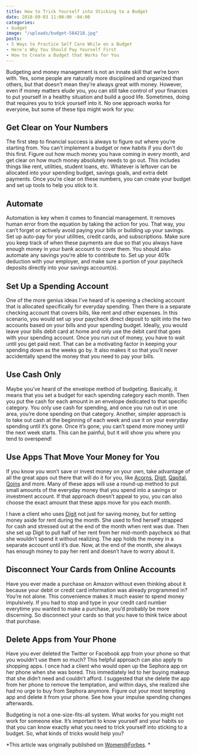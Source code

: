 ```yaml
---
title: How to Trick Yourself into Sticking to a Budget
date: 2018-09-03 11:00:00 -04:00
categories:
- budget
image: "/uploads/budget-584218.jpg"
posts:
- 5 Ways to Practice Self Care While on a Budget
- Here's Why You Should Pay Yourself First
- How to Create a Budget that Works for You
---
```


Budgeting and money management is not an innate skill that we’re born with. Yes, some people are naturally more disciplined and organized than others, but that doesn’t mean they’re always great with money. However, even if money matters elude you, you can still take control of your finances to put yourself in a healthy situation and build a good life. Sometimes, doing that requires you to trick yourself into it. No one approach works for everyone, but some of these tips might work for you:

## Get Clear on Your Numbers

The first step to financial success is always to figure out where you’re starting from. You can’t implement a budget or new habits if you don’t do this first. Figure out how much money you have coming in every month, and get clear on how much money absolutely needs to go out. This includes things like rent, utilities, student loans, etc. Whatever is leftover can be allocated into your spending budget, savings goals, and extra debt payments. Once you’re clear on these numbers, you can create your budget and set up tools to help you stick to it.

## Automate

Automation is key when it comes to financial management. It removes human error from the equation by taking the action for you. That way, you can’t forget or actively avoid paying your bills or building up your savings. Set up auto-pay for your utilities, credit cards, and subscriptions. Make sure you keep track of when these payments are due so that you always have enough money in your bank account to cover them. You should also automate any savings you’re able to contribute to. Set up your 401k deduction with your employer, and make sure a portion of your paycheck deposits directly into your savings account(s).

## Set Up a Spending Account

One of the more genius ideas I’ve heard of is opening a checking account that is allocated specifically for everyday spending. Then there is a separate checking account that covers bills, like rent and other expenses. In this scenario, you would set up your paycheck direct deposit to split into the two accounts based on your bills and your spending budget. Ideally, you would leave your bills debit card at home and only use the debit card that goes with your spending account. Once you run out of money, you have to wait until you get paid next. That can be a motivating factor in keeping your spending down as the weeks go by. It also makes it so that you’ll never accidentally spend the money that you need to pay your bills.

## Use Cash Only

Maybe you’ve heard of the envelope method of budgeting. Basically, it means that you set a budget for each spending category each month. Then you put the cash for each amount in an envelope dedicated to that specific category. You only use cash for spending, and once you run out in one area, you’re done spending on that category. Another, simpler approach is to take out cash at the beginning of each week and use it on your everyday spending until it’s gone. Once it’s gone, you can’t spend more money until the next week starts. This can be painful, but it will show you where you tend to overspend!

## Use Apps That Move Your Money for You

If you know you won’t save or invest money on your own, take advantage of all the great apps out there that will do it for you, like [Acorns](https://www.acorns.com/), [Digit](https://digit.co/), [Qapital](https://www.qapital.com/), [Qoins](https://qoins.io/) and more. Many of these apps will use a round-up method to put small amounts of the everyday money that you spend into a savings or investment account. If that approach doesn’t appeal to you, you can also choose the exact amount that these apps move for you each month.

I have a client who uses [Digit](https://digit.co/) not just for saving money, but for setting money aside for rent during the month. She used to find herself strapped for cash and stressed out at the end of the month when rent was due. Then she set up Digit to pull half of her rent from her mid-month paycheck so that she wouldn’t spend it without realizing. The app holds the money in a separate account until it’s due. Now, at the end of the month, she always has enough money to pay her rent and doesn’t have to worry about it.

## Disconnect Your Cards from Online Accounts

Have you ever made a purchase on Amazon without even thinking about it because your debit or credit card information was already programmed in? You’re not alone. This convenience makes it much easier to spend money impulsively. If you had to stop and type in your credit card number everytime you wanted to make a purchase, you’d probably be more discerning. So disconnect your cards so that you have to think twice about that purchase.

## Delete Apps from Your Phone

Have you ever deleted the Twitter or Facebook app from your phone so that you wouldn’t use them so much? This helpful approach can also apply to shopping apps. I once had a client who would open up the Sephora app on her phone when she was bored. This immediately led to her buying makeup that she didn’t need and couldn’t afford. I suggested that she delete the app from her phone to remove the temptation, and within days, she realized she had no urge to buy from Sephora anymore. Figure out your most tempting app and delete it from your phone. See how your impulse spending changes afterwards.

Budgeting is not a one-size-fits-all system. What works for you might not work for someone else. It’s important to know yourself and your habits so that you can know exactly what you need to trick yourself into sticking to a budget. So, what kinds of tricks would help you?

*This article was originally published on [Women@Forbes](https://www.forbes.com/sites/maggiegermano/2018/07/25/how-to-trick-yourself-into-sticking-to-a-budget/#783b250cc049). *